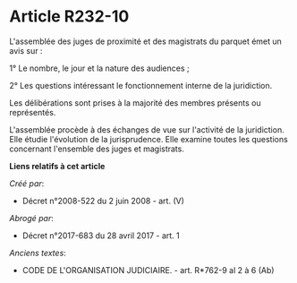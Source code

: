 # Article R232-10

L'assemblée des juges de proximité et des magistrats du parquet émet un avis sur :

1° Le nombre, le jour et la nature des audiences ;

2° Les questions intéressant le fonctionnement interne de la juridiction.

Les délibérations sont prises à la majorité des membres présents ou représentés.

L'assemblée procède à des échanges de vue sur l'activité de la juridiction. Elle étudie l'évolution de la jurisprudence. Elle
examine toutes les questions concernant l'ensemble des juges et magistrats.

**Liens relatifs à cet article**

_Créé par_:

  - Décret n°2008-522 du 2 juin 2008 - art. (V)

_Abrogé par_:

  - Décret n°2017-683 du 28 avril 2017 - art. 1

_Anciens textes_:

  - CODE DE L'ORGANISATION JUDICIAIRE. - art. R*762-9 al 2 à 6 (Ab)
